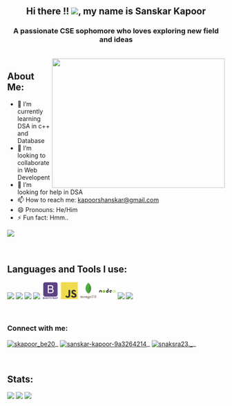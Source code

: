 <h2 align = "center"> Hi there !! <img src="https://raw.githubusercontent.com/MartinHeinz/MartinHeinz/master/wave.gif" width="30px">, my name is Sanskar Kapoor </h2>

<h3 align="center">A passionate CSE sophomore who loves exploring new field and ideas</h3>
<br>





<img align="right" height="300" width="400" src="https://user-images.githubusercontent.com/76424866/144015544-5fafb15f-edf4-49da-99e5-521f974d9196.gif"/>

 ## About Me: 
 

- 🌱 I’m currently learning DSA in c++ and Database
- 👯 I’m looking to collaborate in Web Developent
- 🤔 I’m looking for help in DSA
- 📫 How to reach me: kapoorshanskar@gmail.com
- 😄 Pronouns: He/Him
- ⚡ Fun fact: Hmm..


 ![](https://komarev.com/ghpvc/?username=sanskar-23&color=ff69b4)

<br>


## Languages and Tools I use:

<img src="https://img.icons8.com/color/48/000000/c-programming.png"/> <img src="https://img.icons8.com/color/48/000000/c-plus-plus-logo.png"/> <img src="https://img.icons8.com/color/48/000000/html-5--v1.png"/>
<img src="https://img.icons8.com/color/48/000000/css3.png"/> <img src="https://raw.githubusercontent.com/devicons/devicon/master/icons/bootstrap/bootstrap-plain-wordmark.svg" alt="bootstrap" width="40" height="40"/> <img src="https://raw.githubusercontent.com/devicons/devicon/master/icons/javascript/javascript-original.svg" alt="javascript" width="40" height="40"/> <img src="https://raw.githubusercontent.com/devicons/devicon/master/icons/mongodb/mongodb-original-wordmark.svg" alt="mongodb" width="40" height="40"/> <img src="https://raw.githubusercontent.com/devicons/devicon/master/icons/nodejs/nodejs-original-wordmark.svg" alt="nodejs" width="40" height="40"/> <img src="https://img.icons8.com/color/48/000000/visual-studio-code-2019.png"/> <img src="https://img.icons8.com/fluency/48/000000/github.png"/>

<br>


<h3 align="left">Connect with me:</h3>
<p align="left">
<a href="https://www.hackerrank.com/skapoor_be20" target="blank"><img align="center" src="https://cdn.worldvectorlogo.com/logos/hackerrank.svg" alt="skapoor_be20" height="40"/>	&nbsp;</a>
<a href="https://www.linkedin.com/in/sanskar-kapoor-9a3264214" target="blank"><img align="center" src="https://upload.wikimedia.org/wikipedia/commons/thumb/c/ca/LinkedIn_logo_initials.png/768px-LinkedIn_logo_initials.png" alt="sanskar-kapoor-9a3264214" height="40"/>	&nbsp;</a>
<a href="https://www.instagram.com/sanskar23._/" target="blank"><img align="center" src="https://img.icons8.com/fluency/50/000000/instagram-new.png" alt="snaksra23._" height="40"/>	&nbsp;</a>
</p>

<br>

## Stats: 
<img width="495px" src="https://github-readme-stats.vercel.app/api?username=sanskar-23&show_icons=true&theme=nightowl&hide_border=false&include_all_commits=true&hide_title=false" /> 
<img width="495px" src="https://github-readme-stats.vercel.app/api/top-langs/?username=sanskar-23&layout=compact&theme=nightowl&hide_border=false&hide_title=true" />
<img width ="495px" src="https://github-readme-streak-stats.herokuapp.com/?user=sanskar-23&theme=nightowl"/>

